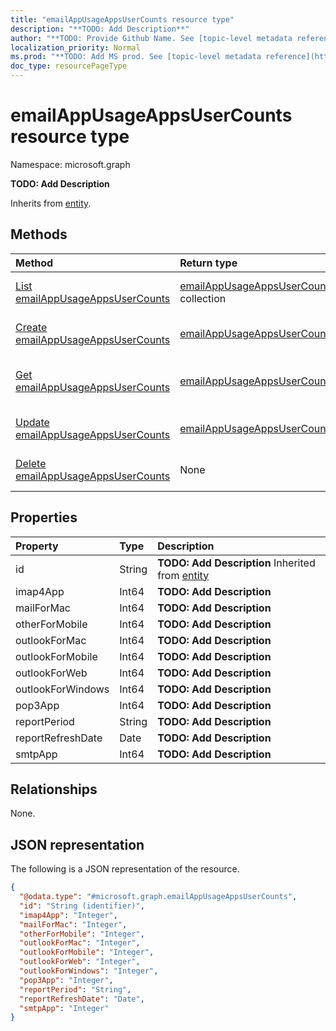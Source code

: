 ```yaml
---
title: "emailAppUsageAppsUserCounts resource type"
description: "**TODO: Add Description**"
author: "**TODO: Provide Github Name. See [topic-level metadata reference](https://msgo.azurewebsites.net/add/document/guidelines/metadata.html#topic-level-metadata)**"
localization_priority: Normal
ms.prod: "**TODO: Add MS prod. See [topic-level metadata reference](https://msgo.azurewebsites.net/add/document/guidelines/metadata.html#topic-level-metadata)**"
doc_type: resourcePageType
---
```


# emailAppUsageAppsUserCounts resource type

Namespace: microsoft.graph



**TODO: Add Description**


Inherits from [entity](../resources/entity.md).

## Methods
|Method|Return type|Description|
|:---|:---|:---|
|[List emailAppUsageAppsUserCounts](../api/emailappusageappsusercounts-list.md)|[emailAppUsageAppsUserCounts](../resources/emailappusageappsusercounts.md) collection|Get a list of the [emailAppUsageAppsUserCounts](../resources/emailappusageappsusercounts.md) objects and their properties.|
|[Create emailAppUsageAppsUserCounts](../api/emailappusageappsusercounts-create.md)|[emailAppUsageAppsUserCounts](../resources/emailappusageappsusercounts.md)|Create a new [emailAppUsageAppsUserCounts](../resources/emailappusageappsusercounts.md) object.|
|[Get emailAppUsageAppsUserCounts](../api/emailappusageappsusercounts-get.md)|[emailAppUsageAppsUserCounts](../resources/emailappusageappsusercounts.md)|Read the properties and relationships of an [emailAppUsageAppsUserCounts](../resources/emailappusageappsusercounts.md) object.|
|[Update emailAppUsageAppsUserCounts](../api/emailappusageappsusercounts-update.md)|[emailAppUsageAppsUserCounts](../resources/emailappusageappsusercounts.md)|Update the properties of an [emailAppUsageAppsUserCounts](../resources/emailappusageappsusercounts.md) object.|
|[Delete emailAppUsageAppsUserCounts](../api/emailappusageappsusercounts-delete.md)|None|Deletes an [emailAppUsageAppsUserCounts](../resources/emailappusageappsusercounts.md) object.|

## Properties
|Property|Type|Description|
|:---|:---|:---|
|id|String|**TODO: Add Description** Inherited from [entity](../resources/entity.md)|
|imap4App|Int64|**TODO: Add Description**|
|mailForMac|Int64|**TODO: Add Description**|
|otherForMobile|Int64|**TODO: Add Description**|
|outlookForMac|Int64|**TODO: Add Description**|
|outlookForMobile|Int64|**TODO: Add Description**|
|outlookForWeb|Int64|**TODO: Add Description**|
|outlookForWindows|Int64|**TODO: Add Description**|
|pop3App|Int64|**TODO: Add Description**|
|reportPeriod|String|**TODO: Add Description**|
|reportRefreshDate|Date|**TODO: Add Description**|
|smtpApp|Int64|**TODO: Add Description**|

## Relationships
None.

## JSON representation
The following is a JSON representation of the resource.
<!-- {
  "blockType": "resource",
  "keyProperty": "id",
  "@odata.type": "microsoft.graph.emailAppUsageAppsUserCounts",
  "baseType": "microsoft.graph.entity",
  "openType": false
}
-->
``` json
{
  "@odata.type": "#microsoft.graph.emailAppUsageAppsUserCounts",
  "id": "String (identifier)",
  "imap4App": "Integer",
  "mailForMac": "Integer",
  "otherForMobile": "Integer",
  "outlookForMac": "Integer",
  "outlookForMobile": "Integer",
  "outlookForWeb": "Integer",
  "outlookForWindows": "Integer",
  "pop3App": "Integer",
  "reportPeriod": "String",
  "reportRefreshDate": "Date",
  "smtpApp": "Integer"
}
```

